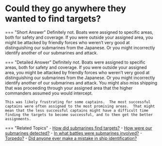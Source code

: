 # Could they go anywhere they wanted to find targets?


=== "Short Answer"
    Definitely not. Boats were assigned to specific areas, both for safety and coverage. If you were outside your assigned area, you might be attacked by friendly forces who weren’t very good at distinguishing our submarines from the Japanese. Or you might incorrectly identify another of our submarines and attack.

=== "Detailed Answer"
    Definitely not.  Boats were assigned to specific areas, both for safety and coverage.  If you were outside your assigned area, you might be attacked by friendly forces who weren’t very good at distinguishing our submarines from the Japanese.  Or you might incorrectly identify another of our submarines and attack.  You might also miss shipping that was proceeding through your assigned area that the higher commanders assumed you would intercept.

    This was likely frustrating for some captains.  The most successful captains were often assigned to the most promising areas.  That might mean that the less successful captains might have a difficult time finding the targets to become successful, and to then get the better assignments.

=== "Related Topics"
    - [How did submarines find targets?](./how-did-submarines-find-targets.md)
    - [How were our submarines detected?](./how-were-our-submarines-detected.md)
    - [In what battles were submarines involved?](./in-what-battles-were-submarines-involved.md)
    - [Torpedo?](./torpedo.md)
    - [Did anyone ever make a mistake in ship identification?](./did-anyone-ever-make-a-mistake-in-ship-identification.md)
